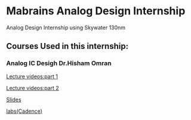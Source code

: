 # Mabrains Analog Design Internship
Analog Design Internship using Skywater 130nm 
## Courses Used in this internship:
### Analog IC Desigh Dr.Hisham Omran
[Lecture videos:part 1](https://www.youtube.com/playlist?list=PLMSBalys69yzp1vrmnYAmpRFiptbuGuaj)

[Lecture videos:part 2](https://www.youtube.com/playlist?list=PLMSBalys69yxQrKE_46AYuFkthIBh-WVJ)

[Slides](https://drive.google.com/drive/folders/1OWcbg8f48_ilr8jptdFEA3nbNeQyD0Hi)

[labs(Cadence)](https://drive.google.com/drive/folders/1bVQrHuBM_Zyx9GM0jdYwGqFmFIBjb9Fk)